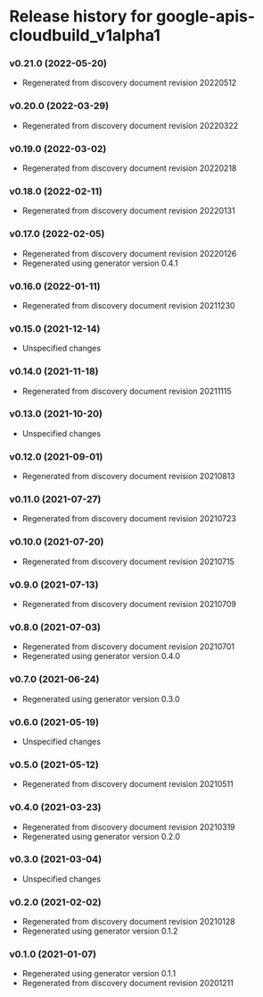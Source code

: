 # Release history for google-apis-cloudbuild_v1alpha1

### v0.21.0 (2022-05-20)

* Regenerated from discovery document revision 20220512

### v0.20.0 (2022-03-29)

* Regenerated from discovery document revision 20220322

### v0.19.0 (2022-03-02)

* Regenerated from discovery document revision 20220218

### v0.18.0 (2022-02-11)

* Regenerated from discovery document revision 20220131

### v0.17.0 (2022-02-05)

* Regenerated from discovery document revision 20220126
* Regenerated using generator version 0.4.1

### v0.16.0 (2022-01-11)

* Regenerated from discovery document revision 20211230

### v0.15.0 (2021-12-14)

* Unspecified changes

### v0.14.0 (2021-11-18)

* Regenerated from discovery document revision 20211115

### v0.13.0 (2021-10-20)

* Unspecified changes

### v0.12.0 (2021-09-01)

* Regenerated from discovery document revision 20210813

### v0.11.0 (2021-07-27)

* Regenerated from discovery document revision 20210723

### v0.10.0 (2021-07-20)

* Regenerated from discovery document revision 20210715

### v0.9.0 (2021-07-13)

* Regenerated from discovery document revision 20210709

### v0.8.0 (2021-07-03)

* Regenerated from discovery document revision 20210701
* Regenerated using generator version 0.4.0

### v0.7.0 (2021-06-24)

* Regenerated using generator version 0.3.0

### v0.6.0 (2021-05-19)

* Unspecified changes

### v0.5.0 (2021-05-12)

* Regenerated from discovery document revision 20210511

### v0.4.0 (2021-03-23)

* Regenerated from discovery document revision 20210319
* Regenerated using generator version 0.2.0

### v0.3.0 (2021-03-04)

* Unspecified changes

### v0.2.0 (2021-02-02)

* Regenerated from discovery document revision 20210128
* Regenerated using generator version 0.1.2

### v0.1.0 (2021-01-07)

* Regenerated using generator version 0.1.1
* Regenerated from discovery document revision 20201211

